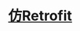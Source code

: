 # [仿Retrofit](https://github.com/square/retrofit/blob/master/retrofit-adapters/rxjava3/src/main/java/retrofit2/adapter/rxjava3/RxJava3CallAdapterFactory.java)